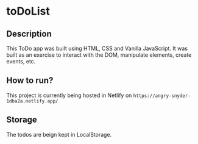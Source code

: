 # toDoList

## Description

This ToDo app was built using HTML, CSS and Vanilla JavaScript. It was built as an exercise to interact with the DOM, manipulate elements, create events, etc.

## How to run?

This project is currently being hosted in Netlify on `https://angry-snyder-1dba2a.netlify.app/`

## Storage

The todos are beign kept in LocalStorage.
